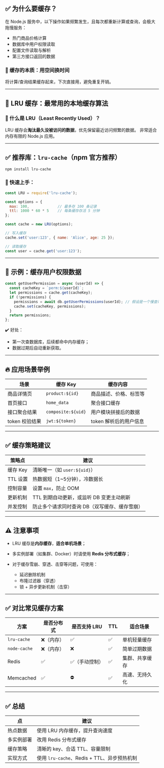## ✅ 为什么要缓存？

在 Node.js 服务中，以下操作如果频繁发生，且每次都重新计算或查询，会极大拖慢服务：

* 热门商品价格计算
* 数据库中用户权限读取
* 配置文件读取与解析
* 第三方接口返回的数据

### 🧠 缓存的本质：**用空间换时间**

将计算/查询结果缓存起来，下次直接用，避免重复开销。

---

## 🔄 LRU 缓存：最常用的本地缓存算法

### 🧠 什么是 LRU（Least Recently Used）？

LRU 缓存会**淘汰最久没被访问的数据**，优先保留最近访问频繁的数据。
非常适合内存有限的 Node.js 应用。

---

## ✅ 推荐库：`lru-cache`（npm 官方推荐）

```bash
npm install lru-cache
```

### 🔧 快速上手：

```js
const LRU = require('lru-cache');

const options = {
  max: 100,             // 最多存 100 条记录
  ttl: 1000 * 60 * 5    // 每条缓存存活 5 分钟
};

const cache = new LRU(options);

// 写入缓存
cache.set('user:123', { name: 'Alice', age: 25 });

// 读取缓存
const user = cache.get('user:123');
```

---

## 🚀 示例：缓存用户权限数据

```js
const getUserPermission = async (userId) => {
  const cacheKey = `perm:${userId}`;
  let permissions = cache.get(cacheKey);
  if (!permissions) {
    permissions = await db.getUserPermissions(userId); // 假设是一个慢查询
    cache.set(cacheKey, permissions);
  }
  return permissions;
};
```

✔️ 好处：

* 第一次查数据库，后续都命中内存缓存；
* 数据过期后自动重新获取。

---

## 🔥 应用场景举例

| 场景         | 缓存 Key             | 缓存内容           |
| ---------- | ------------------ | -------------- |
| 商品详情页      | `product:${id}`    | 商品描述、价格、标签等    |
| 首页接口       | `home_data`        | 聚合接口缓存         |
| 接口聚合结果     | `composite:${uid}` | 用户模块拼接后的数据     |
| token 校验结果 | `jwt:${token}`     | token 解析后的用户信息 |

---

## ✅ 缓存策略建议

| 策略点    | 建议                       |
| ------ | ------------------------ |
| 缓存 Key | 清晰唯一（如 `user:${uid}`）    |
| TTL 设置 | 热数据短（1\~5分钟），冷数据长        |
| 控制容量   | 设置 `max`，防止 OOM          |
| 更新机制   | TTL 到期自动更新，或监听 DB 变更主动刷新 |
| 并发控制   | 防止多个请求同时查询 DB（双写缓存、缓存雪崩） |

---

## ⚠️ 注意事项

* LRU 缓存是**内存缓存**，**适合单机场景**；
* 多实例部署（如集群、Docker）时请使用 **Redis 分布式缓存**；
* 对于缓存雪崩、穿透、击穿等问题，可使用：

  * 延迟删除机制
  * 布隆过滤器（穿透）
  * 锁 + 异步更新机制（击穿）

---

## ✅ 对比常见缓存方案

| 方案           | 是否分布式 | 是否支持 LRU | TTL | 适合场景    |
| ------------ | ----- | -------- | --- | ------- |
| `lru-cache`  | ❌（内存） | ✅        | ✅   | 单机轻量缓存  |
| `node-cache` | ❌（内存） | ❌        | ✅   | 简单过期数据  |
| Redis        | ✅     | ✅（手动控制）  | ✅   | 集群、共享缓存 |
| Memcached    | ✅     | ⛔        | ✅   | 高速、无持久化 |

---

## ✅ 总结

| 点     | 建议                                |
| ----- | --------------------------------- |
| 热点数据  | 使用 LRU 内存缓存，提升查询速度                |
| 多实例部署 | 改用 Redis 分布式缓存                    |
| 缓存策略  | 清晰的 key、合适 TTL、容量限制               |
| 实现方式  | 使用 `lru-cache`、Redis + TTL、异步预热机制 |

